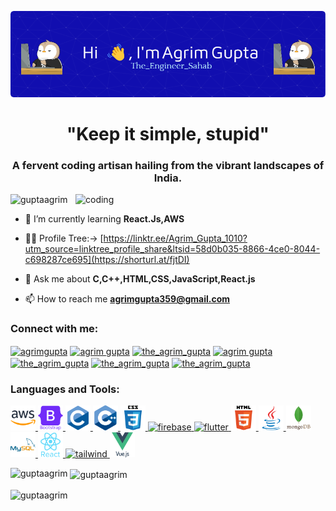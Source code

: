 ![logo](https://github.com/GuptaAgrim/GuptaAgrim/blob/main/github-header-image.png)
<h1 align="center">"Keep it simple, stupid"</h1>
<h3 align="center">A fervent coding artisan hailing from the vibrant landscapes of India.</h3>
<img align="right" alt="coding" width= "400" src= "https://media.tenor.com/whgQwNlVvNkAAAAi/xero-code.gif">

<p align="left"> <img src="https://komarev.com/ghpvc/?username=guptaagrim&label=Profile%20views&color=0e75b6&style=flat" alt="guptaagrim" /> </p>

- 🌱 I’m currently learning **React.Js,AWS**

- 👨‍💻 Profile Tree:-> [https://linktr.ee/Agrim_Gupta_1010?utm_source=linktree_profile_share&ltsid=58d0b035-8866-4ce0-8044-c698287ce695](https://shorturl.at/fjtDI)

- 💬 Ask me about **C,C++,HTML,CSS,JavaScript,React.js**

- 📫 How to reach me **agrimgupta359@gmail.com**

<h3 align="left">Connect with me:</h3>
<p align="left">
<a href="https://linkedin.com/in/agrimgupta" target="blank"><img align="center" src="https://raw.githubusercontent.com/rahuldkjain/github-profile-readme-generator/master/src/images/icons/Social/linked-in-alt.svg" alt="agrimgupta" height="30" width="40" /></a>
<a href="https://fb.com/agrim gupta" target="blank"><img align="center" src="https://raw.githubusercontent.com/rahuldkjain/github-profile-readme-generator/master/src/images/icons/Social/facebook.svg" alt="agrim gupta" height="30" width="40" /></a>
<a href="https://instagram.com/the_agrim_gupta" target="blank"><img align="center" src="https://raw.githubusercontent.com/rahuldkjain/github-profile-readme-generator/master/src/images/icons/Social/instagram.svg" alt="the_agrim_gupta" height="30" width="40" /></a>
<a href="https://www.youtube.com/c/agrim gupta" target="blank"><img align="center" src="https://raw.githubusercontent.com/rahuldkjain/github-profile-readme-generator/master/src/images/icons/Social/youtube.svg" alt="agrim gupta" height="30" width="40" /></a>
<a href="https://www.leetcode.com/the_agrim_gupta" target="blank"><img align="center" src="https://raw.githubusercontent.com/rahuldkjain/github-profile-readme-generator/master/src/images/icons/Social/leet-code.svg" alt="the_agrim_gupta" height="30" width="40" /></a>
<a href="https://auth.geeksforgeeks.org/user/the_agrim_gupta" target="blank"><img align="center" src="https://raw.githubusercontent.com/rahuldkjain/github-profile-readme-generator/master/src/images/icons/Social/geeks-for-geeks.svg" alt="the_agrim_gupta" height="30" width="40" /></a>
<a href="https://discord.gg/the_agrim_gupta" target="blank"><img align="center" src="https://raw.githubusercontent.com/rahuldkjain/github-profile-readme-generator/master/src/images/icons/Social/discord.svg" alt="the_agrim_gupta" height="30" width="40" /></a>
</p>

<h3 align="left">Languages and Tools:</h3>
<p align="left"> <a href="https://aws.amazon.com" target="_blank" rel="noreferrer"> <img src="https://raw.githubusercontent.com/devicons/devicon/master/icons/amazonwebservices/amazonwebservices-original-wordmark.svg" alt="aws" width="40" height="40"/> </a> <a href="https://getbootstrap.com" target="_blank" rel="noreferrer"> <img src="https://raw.githubusercontent.com/devicons/devicon/master/icons/bootstrap/bootstrap-plain-wordmark.svg" alt="bootstrap" width="40" height="40"/> </a> <a href="https://www.cprogramming.com/" target="_blank" rel="noreferrer"> <img src="https://raw.githubusercontent.com/devicons/devicon/master/icons/c/c-original.svg" alt="c" width="40" height="40"/> </a> <a href="https://www.w3schools.com/cpp/" target="_blank" rel="noreferrer"> <img src="https://raw.githubusercontent.com/devicons/devicon/master/icons/cplusplus/cplusplus-original.svg" alt="cplusplus" width="40" height="40"/> </a> <a href="https://www.w3schools.com/css/" target="_blank" rel="noreferrer"> <img src="https://raw.githubusercontent.com/devicons/devicon/master/icons/css3/css3-original-wordmark.svg" alt="css3" width="40" height="40"/> </a> <a href="https://firebase.google.com/" target="_blank" rel="noreferrer"> <img src="https://www.vectorlogo.zone/logos/firebase/firebase-icon.svg" alt="firebase" width="40" height="40"/> </a> <a href="https://flutter.dev" target="_blank" rel="noreferrer"> <img src="https://www.vectorlogo.zone/logos/flutterio/flutterio-icon.svg" alt="flutter" width="40" height="40"/> </a> <a href="https://www.w3.org/html/" target="_blank" rel="noreferrer"> <img src="https://raw.githubusercontent.com/devicons/devicon/master/icons/html5/html5-original-wordmark.svg" alt="html5" width="40" height="40"/> </a> <a href="https://www.java.com" target="_blank" rel="noreferrer"> <img src="https://raw.githubusercontent.com/devicons/devicon/master/icons/java/java-original.svg" alt="java" width="40" height="40"/> </a> <a href="https://www.mongodb.com/" target="_blank" rel="noreferrer"> <img src="https://raw.githubusercontent.com/devicons/devicon/master/icons/mongodb/mongodb-original-wordmark.svg" alt="mongodb" width="40" height="40"/> </a> <a href="https://www.mysql.com/" target="_blank" rel="noreferrer"> <img src="https://raw.githubusercontent.com/devicons/devicon/master/icons/mysql/mysql-original-wordmark.svg" alt="mysql" width="40" height="40"/> </a> <a href="https://reactjs.org/" target="_blank" rel="noreferrer"> <img src="https://raw.githubusercontent.com/devicons/devicon/master/icons/react/react-original-wordmark.svg" alt="react" width="40" height="40"/> </a> <a href="https://reactnative.dev/" target="_blank" rel="noreferrer">  </a> <a href="https://tailwindcss.com/" target="_blank" rel="noreferrer"> <img src="https://www.vectorlogo.zone/logos/tailwindcss/tailwindcss-icon.svg" alt="tailwind" width="40" height="40"/> </a> <a href="https://vuejs.org/" target="_blank" rel="noreferrer"> <img src="https://raw.githubusercontent.com/devicons/devicon/master/icons/vuejs/vuejs-original-wordmark.svg" alt="vuejs" width="40" height="40"/> </a> </p>

<p><img align="left" src="https://github-readme-stats.vercel.app/api/top-langs?username=guptaagrim&show_icons=true&locale=en&layout=compact" alt="guptaagrim" /></p>

<p>&nbsp;<img align="center" src="https://github-readme-stats.vercel.app/api?username=guptaagrim&show_icons=true&locale=en" alt="guptaagrim" /></p>

<p><img align="center" src="https://github-readme-streak-stats.herokuapp.com/?user=guptaagrim&" alt="guptaagrim" /></p>
